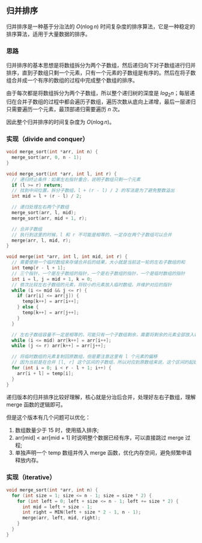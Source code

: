 ## 归并排序

归并排序是一种基于分治法的 $O(n\log n)$ 时间复杂度的排序算法，它是一种稳定的排序算法，适用于大量数据的排序。

### 思路

归并排序的基本思想是将数组拆分为两个子数组，然后递归向下对子数组进行归并排序，直到子数组只剩一个元素，只有一个元素的子数组是有序的。然后在将子数组合并成一个有序的数组的过程中完成整个数组的排序。

由于每次都是将数组拆分为两个子数组，所以整个递归树的深度是 $log_2 n$；每层递归在合并子数组的过程中都会遍历子数组，遍历次数从底向上递增，最后一层递归只需要遍历一个元素，最顶部递归需要遍历 $n$ 次。

因此整个归并排序的时间复杂度为 $O(n \log n)$。

### 实现（divide and conquer）

```c
void merge_sort(int *arr, int n) {
  merge_sort(arr, 0, n - 1);
}

void merge_sort(int *arr, int l, int r) {
  // 递归终止条件：如果左右指针重合，说明子数组只剩一个元素
  if (l >= r) return;
  // 找到中间位置，拆分子数组，l + (r - l) / 2 的写法是为了避免整数溢出
  int mid = l + (r - l) / 2;

  // 递归处理左右两个子数组
  merge_sort(arr, l, mid);
  merge_sort(arr, mid + 1, r);

  // 合并子数组
  // 执行到这里的时候，l 和 r 不可能是相等的，一定存在两个子数组可以合并
  merge(arr, l, mid, r);
}

void merge(int *arr, int l, int mid, int r) {
  // 需要使用一个临时数组来存储合并后的结果，大小就是当前这一轮的左右子数组的和
  int temp[r - l + 1];
  // 三个指针，一个是左子数组的指针，一个是右子数组的指针，一个是临时数组的指针
  int i = l, j = mid + 1, k = 0;
  // 依次比较左右子数组的元素，将较小的元素放入临时数组，并维护对应的指针
  while (i <= mid && j <= r) {
    if (arr[i] <= arr[j]) {
      temp[k++] = arr[i++];
    } else {
      temp[k++] = arr[j++];
    }
  }

  // 左右子数组容量不一定是相等的，可能只有一个子数组剩余，需要将剩余的元素全部放入临时数组
  while (i <= mid) arr[k++] = arr[i++];
  while (j <= r) arr[k++] = arr[j++];

  // 将临时数组的元素复制回原数组，但是要注意这里有 l 个元素的偏移
  // 因为当前是在合并 [l, r] 这个区间的子数组，所以对应到原数组来说，这个区间的起始位置是 l
  for (int i = 0; i < r - l + 1; i++) {
    arr[i + l] = temp[i];
  }
}
```

递归版本的归并排序比较好理解，核心就是分治后合并，处理好左右子数组，理解 merge 函数的逻辑即可。

但是这个版本有几个问题可以优化：

1. 数组数量少于 15 时，使用插入排序;
2. arr[mid] < arr[mid + 1] 时说明整个数据已经有序，可以直接跳过 merge 过程;
3. 单独声明一个 temp 数组并传入 merge 函数，优化内存空间，避免频繁申请释放内存。

### 实现（iterative）

```c
void merge_sort(int *arr, int n) {
  for (int size = 1; size <= n - 1; size = size * 2) {
    for (int left = 0; left + size <= n - 1; left += size * 2) {
      int mid = left + size - 1;
      int right = MIN(left + size * 2 - 1, n - 1);
      merge(arr, left, mid, right);
    }
  }
}
```



